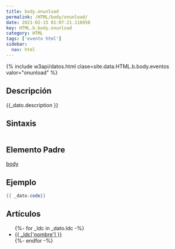 ```yaml
---
title: body.onunload
permalink: /HTML/body/onunload/
date: 2021-02-15 01:07:21.116950
key: HTML.b.body.onunload
category: HTML
tags: ['evento html']
sidebar: 
  nav: html
---
```


{% include w3api/datos.html clase=site.data.HTML.b.body.eventos valor="onunload" %}

## Descripción
{{_dato.description }}

## Sintaxis
~~~html
~~~

## Elemento Padre
[body](/HTML/body/)

## Ejemplo
~~~java
{{ _dato.code}}
~~~

## Artículos
<ul>
{%- for _ldc in _dato.ldc -%}
   <li>
       <a href="{{_ldc['url'] }}">{{ _ldc['nombre'] }}</a>
   </li>
{%- endfor -%}
</ul>
